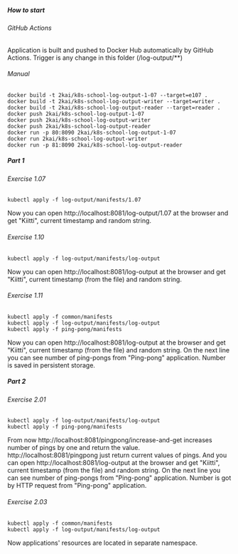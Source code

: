 ##### How to start

###### GitHub Actions

Application is built and pushed to Docker Hub automatically by GitHub Actions. Trigger is any change in this folder (/log-output/**)

###### Manual

```shell
docker build -t 2kai/k8s-school-log-output-1-07 --target=e107 .
docker build -t 2kai/k8s-school-log-output-writer --target=writer .
docker build -t 2kai/k8s-school-log-output-reader --target=reader .
docker push 2kai/k8s-school-log-output-1-07
docker push 2kai/k8s-school-log-output-writer
docker push 2kai/k8s-school-log-output-reader
docker run -p 80:8090 2kai/k8s-school-log-output-1-07
docker run 2kai/k8s-school-log-output-writer
docker run -p 81:8090 2kai/k8s-school-log-output-reader
```

##### Part 1

###### Exercise 1.07

```shell
kubectl apply -f log-output/manifests/1.07
```

Now you can open http://localhost:8081/log-output/1.07 at the browser and get "Kiitti", current timestamp and random
string.

###### Exercise 1.10

```shell
kubectl apply -f log-output/manifests/log-output
```

Now you can open http://localhost:8081/log-output at the browser and get "Kiitti", current timestamp (from the file) and
random string.

###### Exercise 1.11

```shell
kubectl apply -f common/manifests
kubectl apply -f log-output/manifests/log-output
kubectl apply -f ping-pong/manifests
```

Now you can open http://localhost:8081/log-output at the browser and get "Kiitti", current timestamp (from the file) and
random string. On the next line you can see number of ping-pongs from "Ping-pong" application. Number is saved in
persistent storage.

##### Part 2

###### Exercise 2.01

```shell
kubectl apply -f log-output/manifests/log-output
kubectl apply -f ping-pong/manifests
```

From now http://localhost:8081/pingpong/increase-and-get increases number of pings by one and return the
value. http://localhost:8081/pingpong just return current values of pings. And you can
open http://localhost:8081/log-output at the browser and get "Kiitti", current timestamp (from the file) and random
string. On the next line you can see number of ping-pongs from "Ping-pong" application. Number is got by HTTP request
from "Ping-pong" application.

###### Exercise 2.03

```shell
kubectl apply -f common/manifests
kubectl apply -f log-output/manifests/log-output
```

Now applications' resources are located in separate namespace.
